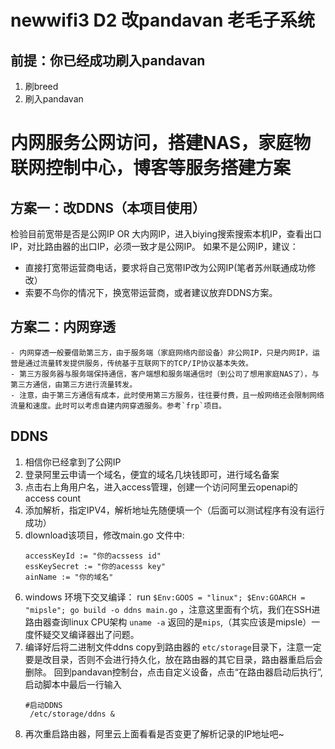 # newwifi3 D2 改pandavan 老毛子系统
## 前提：你已经成功刷入pandavan
1. 刷breed
2. 刷入pandavan

# 内网服务公网访问，搭建NAS，家庭物联网控制中心，博客等服务搭建方案  
## 方案一：改DDNS（本项目使用）
检验目前宽带是否是公网IP OR 大内网IP，进入biying搜索搜索本机IP，查看出口IP，对比路由器的出口IP，必须一致才是公网IP。 
如果不是公网IP，建议：
- 直接打宽带运营商电话，要求将自己宽带IP改为公网IP(笔者苏州联通成功修改）
- 索要不鸟你的情况下，换宽带运营商，或者建议放弃DDNS方案。

## 方案二：内网穿透
    - 内网穿透一般要借助第三方，由于服务端（家庭网络内部设备）非公网IP，只是内网IP，运营是通过流量转发提供服务，传统基于互联网下的TCP/IP协议基本失效。
    - 第三方服务器与服务端保持通信，客户端想和服务端通信时（到公司了想用家庭NAS了），与第三方通信，由第三方进行流量转发。
    - 注意，由于第三方通信有成本，此时使用第三方服务，往往要付费，且一般网络还会限制网络流量和速度。此时可以考虑自建内网穿透服务。参考`frp`项目。

## DDNS
1. 相信你已经拿到了公网IP
2. 登录阿里云申请一个域名，便宜的域名几块钱即可，进行域名备案
3. 点击右上角用户名，进入access管理，创建一个访问阿里云openapi的access count
4. 添加解析，指定IPV4，解析地址先随便填一个（后面可以测试程序有没有运行成功）
5. dlownload该项目，修改main.go 文件中:
    ```
    accessKeyId := "你的acssess id"
    essKeySecret := "你的acesss key"
    ainName := "你的域名"
   ```
6. windows 环境下交叉编译： run ` $Env:GOOS = "linux"; $Env:GOARCH = "mipsle"; go build -o ddns main.go ` ，注意这里面有个坑，我们在SSH进路由器查询linux CPU架构 `uname -a` 返回的是`mips`,（其实应该是mipsle）一度怀疑交叉编译器出了问题。
7. 编译好后将二进制文件ddns copy到路由器的 `etc/storage`目录下，注意一定要是改目录，否则不会进行持久化，放在路由器的其它目录，路由器重启后会删除。 
回到pandavan控制台，点击自定义设备，点击“在路由器启动后执行”,启动脚本中最后一行输入
      ```
      #启动DDNS
       /etc/storage/ddns &
    ```
8. 再次重启路由器，阿里云上面看看是否变更了解析记录的IP地址吧~